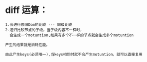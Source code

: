 
# diff 运算：

    1.会进行修旧Dom的比较 --- 同级比较
    2.递归比较节点的子级，当子级内容不一样时，
      会生成一个motuntion,如果有多个不一样的节点就会生成多个motuntion
  
    产生的结果就是消耗性能。
  
    由此产生keys(必须唯一),当keys相同时就不会产生motuntion，就可以直接复用
  
  

